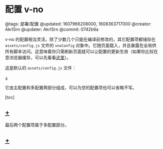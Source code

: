 # 配置 v-no

@tags: 部署/配置
@updated: 1607966208000, 1608363717000
@creator: AkrISrn
@updater: AkrISrn
@commit: 0742b6a

v-no 的配置相当灵活，除了少数几个只能在编译前修改的[](/docs/env-vars.md "#")，其它配置项都储存在 `assets/config.js` 文件的 `vnoConfig` 对象中。它随页面载入，并且暴露在全局供所有脚本访问。这意味着你只需刷新页面就可以让配置的更新生效（如果你比较在意浏览器缓存，可以先看看[这里](/docs/browser-cache.md "#")）。

这是默认的 `assets/config.js` 文件：

[+](/docs/config.js.md)

它由主配置和多配置两部分组成，可以为空的配置项也可以省略不写。

[toc]

## [+](/docs/main-conf.md)

最后两个配置项属于多配置部分。

## [+](/docs/multi-conf.md)

